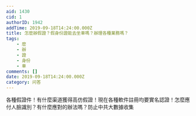 ```yaml
---
aid: 1430
cid: 1
authorID: 1942
addTime: 2019-09-18T14:24:00.000Z
title: 怎麼辦假證？假身份證能去坐車嗎？辦理各種業務嗎？
tags:
    - 麼
    - 辦
    - 證
    - 身份
    - 車
comments: []
date: 2019-09-18T14:24:00.000Z
category: 问答
---
```


各種假證件！有什麼渠道獲得高仿假證！現在各種軟件註冊均要實名認證！怎麼應付人臉識別？有什麼應對的辦法嗎？防止中共大數據收集

